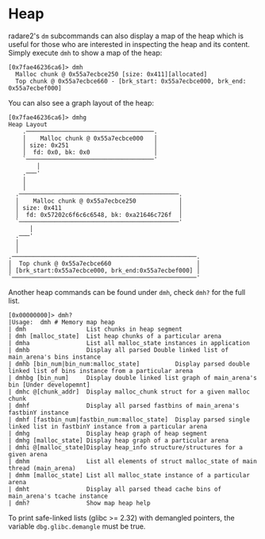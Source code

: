 # Heap

radare2's `dm` subcommands can also display a map of the heap which is useful for those who are interested in inspecting the heap and its content. Simply execute `dmh` to show a map of the heap:

```
[0x7fae46236ca6]> dmh
  Malloc chunk @ 0x55a7ecbce250 [size: 0x411][allocated]
  Top chunk @ 0x55a7ecbce660 - [brk_start: 0x55a7ecbce000, brk_end: 0x55a7ecbef000]
```

You can also see a graph layout of the heap:

```
[0x7fae46236ca6]> dmhg
Heap Layout
    .────────────────────────────────────.
    │    Malloc chunk @ 0x55a7ecbce000   │
    │ size: 0x251                        │
    │  fd: 0x0, bk: 0x0                  │
    `────────────────────────────────────'
        │
    .───'
    │
    │
  .─────────────────────────────────────────────.
  │    Malloc chunk @ 0x55a7ecbce250            │
  │ size: 0x411                                 │
  │  fd: 0x57202c6f6c6c6548, bk: 0xa21646c726f  │
  `─────────────────────────────────────────────'
      │
  .───'
  │
  │
.────────────────────────────────────────────────────.
│  Top chunk @ 0x55a7ecbce660                        │
│ [brk_start:0x55a7ecbce000, brk_end:0x55a7ecbef000] │
`────────────────────────────────────────────────────'
```

Another heap commands can be found under `dmh`, check `dmh?` for the full list.

```
[0x00000000]> dmh?
|Usage:  dmh # Memory map heap
| dmh                 List chunks in heap segment
| dmh [malloc_state]  List heap chunks of a particular arena
| dmha                List all malloc_state instances in application
| dmhb                Display all parsed Double linked list of main_arena's bins instance
| dmhb [bin_num|bin_num:malloc_state]          Display parsed double linked list of bins instance from a particular arena
| dmhbg [bin_num]     Display double linked list graph of main_arena's bin [Under developemnt]
| dmhc @[chunk_addr]  Display malloc_chunk struct for a given malloc chunk
| dmhf                Display all parsed fastbins of main_arena's fastbinY instance
| dmhf [fastbin_num|fastbin_num:malloc_state]  Display parsed single linked list in fastbinY instance from a particular arena
| dmhg                Display heap graph of heap segment
| dmhg [malloc_state] Display heap graph of a particular arena
| dmhi @[malloc_state]Display heap_info structure/structures for a given arena
| dmhm                List all elements of struct malloc_state of main thread (main_arena)
| dmhm [malloc_state] List all malloc_state instance of a particular arena
| dmht                Display all parsed thead cache bins of main_arena's tcache instance
| dmh?                Show map heap help
```

To print safe-linked lists (glibc >= 2.32) with demangled pointers, the variable `dbg.glibc.demangle` must be true.

